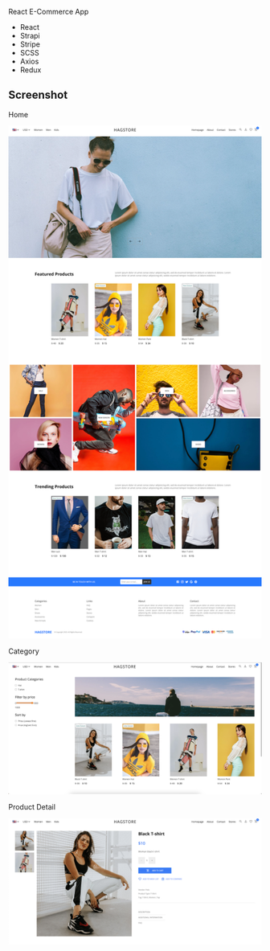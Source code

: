 React E-Commerce App

- React
- Strapi
- Stripe
- SCSS
- Axios
- Redux

## Screenshot

Home

![Home Page](/screenshot/home.png "Home Page")

Category

![Category Page](/screenshot/category.png "Category Page")

Product Detail

![Product Detail Page](/screenshot/product-detail.png "Product Detail Page")
